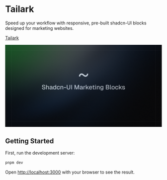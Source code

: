 # Tailark

Speed up your workflow with responsive, pre-built shadcn-UI blocks designed for marketing websites.

[Tailark](https://tailark.com)

![Tailark Image](app/opengraph-image.png)


## Getting Started

First, run the development server:

```bash
pnpm dev
```

Open [http://localhost:3000](http://localhost:3000) with your browser to see the result.